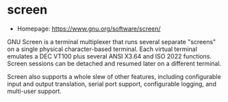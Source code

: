 # screen

* Homepage: https://www.gnu.org/software/screen/

GNU Screen is a terminal multiplexer that runs several separate "screens" on
 a single physical character-based terminal. Each virtual terminal emulates a
 DEC VT100 plus several ANSI X3.64 and ISO 2022 functions. Screen sessions
 can be detached and resumed later on a different terminal.

 Screen also supports a whole slew of other features, including configurable
 input and output translation, serial port support, configurable logging,
 and multi-user support.
